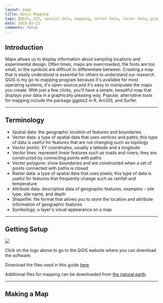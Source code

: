 ```yaml
---
layout: page
title: Basic Mapping
tags: [QGIS, GIS, spatial data, mapping, vector data, raster data, graphics]
date: 2018-05-23
comments: false
---
```


## Introduction
Maps allows us to display information about sampling locations and experimental design. Often times, maps are overcrowded, the fonts are too small, or the symbols are difficult to differentiate between. Creating a map that is easily understood is essential for others to understand our research. QGIS is my go-to mapping program because it's available for most operating systems, it's open-source,and it's easy to manipulate the maps you create. With just a few clicks, you'll have a simple, beautiful map that displays your data in a graphically pleasing way. Popular, alternative tools for mapping include the package ggplot2 in R, ArcGIS, and Surfer.

---

## Terminology
- Spatial data: the geographic location of features and boundaries
- Vector data: a type of spatial data that uses vertices and paths; this type of data is useful for features that are not changing such as topology
- Vector points: XY coordinates, usually a latitude and a longitude
- Vector lines: represent linear features such as roads and rivers; they are constructed by connecting points with paths
- Vector polygons: show boundaries and are constructed when a  set of points connected with paths is closed
- Raster data: a type of spatial data that uses pixels; this type of data is useful for features that frequently change such as rainfall and temperature
- Attribute data: descriptive data of geographic features; examples - site type, site name, and depth
- Shapefile: file format that allows you to store the location and attribute information of geographic features
- Symbology: a layer's visual appearance on a map

---

## Getting Setup
[![](resized_qgis_logo.png)](https://qgis.org/en/site/)

Click on the logo above to go to the QGIS website where you can download the software.

Download the files used in this guide [here](https://drive.google.com/open?id=1bx_W0hNEfw537NfltsHiskRJlAfgNZz4)

Additional files for mapping can be downloaded from [the natural earth](https://www.naturalearthdata.com/).

---

## Making a Map
